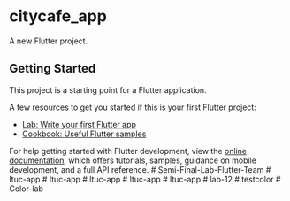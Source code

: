 # citycafe_app

A new Flutter project.

## Getting Started

This project is a starting point for a Flutter application.

A few resources to get you started if this is your first Flutter project:

- [Lab: Write your first Flutter app](https://docs.flutter.dev/get-started/codelab)
- [Cookbook: Useful Flutter samples](https://docs.flutter.dev/cookbook)

For help getting started with Flutter development, view the
[online documentation](https://docs.flutter.dev/), which offers tutorials,
samples, guidance on mobile development, and a full API reference.
#   S e m i - F i n a l - L a b - F l u t t e r - T e a m  
 #   l t u c - a p p  
 #   l t u c - a p p  
 #   l t u c - a p p  
 #   l t u c - a p p  
 #   l t u c - a p p  
 #   l a b - 1 2  
 #   t e s t c o l o r  
 #   C o l o r - l a b  
 